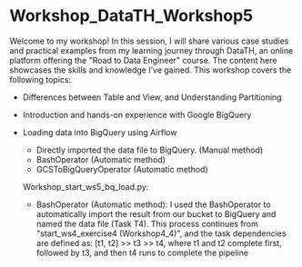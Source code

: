 # Workshop_DataTH_Workshop5
Welcome to my workshop! In this session, I will share various case studies and practical examples from my learning journey through DataTH, an online platform offering the "Road to Data Engineer" course. The content here showcases the skills and knowledge I’ve gained. This workshop covers the following topics:
   
   - Differences between Table and View, and Understanding Partitioning
   - Introduction and hands-on experience with Google BigQuery
   - Loading data into BigQuery using Airflow
      - Directly imported the data file to BigQuery. (Manual method)
      - BashOperator (Automatic method)
      - GCSToBigQueryOperator (Automatic method)

     Workshop_start_ws5_bq_load.py:
      - BashOperator (Automatic method): I used the BashOperator to automatically import the result from our bucket to BigQuery and named the data file (Task T4). 
        This process continues from "start_ws4_exercise4 (Workshop4_4)", and the task dependencies are defined as:
        [t1, t2] >> t3 >> t4, where t1 and t2 complete first, followed by t3, and then t4 runs to complete the pipeline
         
   
